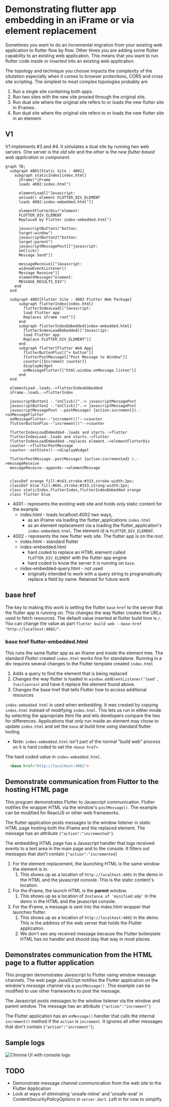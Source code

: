 # Demonstrating flutter app embedding in an iFrame or via element replacement

Sometimes you want to do an incremental migration from your existing web application to flutter flow by flow.
Other times you are adding some flutter capability to an existing web application.
This means that you want to run flutter code _inside_ or _inserted_ into an existing web application.

The topology and technique you choose impacts the complexity of the situtation especially when it comes to browser protections, CORS and cross site scripting.
The simplest to most complex topologies probably are

1. Run a single site containing both apps.
2. Run two sites with the new site proxied through the original site.
3. Run dual site where the original site refers to or loads the new flutter site in iFrames .
4. Run dual site where the original site refers to or loads the new flutter site in an element.

## V1

V1 implements #3 and #4.
It simulates a dual site by running two web servers.
One server is the _old site_ and the other is the _new flutter based web application or component_.

```mermaid
graph TB;
  subgraph 4001[Static Site : 4001]
    subgraph staticIndex[index.html]
      iFrame("iFrame
      loads 4002:index.html")

      elementLoad[["Javascript:
      onload() element FLUTTER_DIV_ELEMENT
      loads 4002:index-embedded.html"]]

      elementFlutterDiv("element:
      FLUTTER_DIV_ELEMENT
      Replaced by Flutter index-embedded.html")

      javascriptButton1("button:
      target:window")
      javascriptButton2("button:
      target:parent")
      javascriptMessagePost[["javascript:
      onClick()
      Message Send"]]

      messageReceive[["Javascript:
      widnowEventListener()
      Message Receive"]]
      elementMessage("element:
      MESSAGE_RESULTS_DIV")
    end
  end

  subgraph 4002[Flutter Site : 4002 Flutter Web Package]
      subgraph flutterIndex[index.html]
        flutterIndexLoad[["Javascript:
        load Flutter app
        Replaces iFrame root"]]
      end
      subgraph flutterIndexEmbedded[index-embedded.html]
        flutterIndexLoadEmbedded[["Javascript:
        load Flutter app
        Replace FLUTTER_DIV_ELEMENT"]]
      end
      subgraph flutter[Flutter Web App]
        flutterButtonPlus[["+ button"]]
        flutterPostMessage[["Post Message to Window"]]
        counter[[Increment counter]]
        displayWidget
        onMessageFlutter[["html.window.onMessage.listen"]]
      end
  end

  elementLoad-.loads.->flutterIndexEmbedded
  iFrame-.loads.->flutterIndex

  javascriptButton1 -."onClick()".-> javascriptMessagePost
  javascriptButton2 -."onClick()".-> javascriptMessagePost
  javascriptMessagePost -.postMessage( {action:increment}).->onMessageFlutter
  onMessageFlutter--"increment()"-->counter
  flutterButtonPlus--"increment()"-->counter

  flutterIndexLoadEmbedded-.loads and starts.->flutter
  flutterIndexLoad-.loads and starts.->flutter
  flutterIndexLoadEmbedded-.replaces element.->elementFlutterDiv
  counter-->flutterPostMessage
  counter--setState()-->displayWidget

  flutterPostMessage-.postMessage( {action:incremented} ).->messageReceive
  messageReceive--appends-->elementMessage


  classDef orange fill:#c63,stroke:#333,stroke-width:2px;
  classDef blue fill:#69c,stroke:#333,strong-width:2px;
  class staticIndex,flutterIndex,flutterIndexEmbedded orange
  class flutter blue

```

* 4001 - represents the existing web site and holds only static content for the example
  * index.html - loads localhost:4002 two ways,
    * as an iFrame via loading the flutter_applications `index.html`
    * as an element replacement via a loading the flutter_application's `index-embedded.html`.  The element id is `FLUTTER_DIV_ELEMENT`.
* 4002 - represents the new flutter web site. The flutter app is on the root.
  * index.html - standard flutter
  * index-embedded.html
    * hard coded to replace an HTML element called `FLUTTER_DIV_ELEMENT` with the flutter app engine
    * hard coded to know the server it is running on `base`.
  * index-embedded-query.html - not used
    * originally intended to work with a query string to programatically replace a field by name. Retained for future work

## base href

The key to making this work is setting the flutter `base` `href` to the server that the flutter app is running on.
This changes the way flutter creates the URLs used to fetch resources.  The default value inserted at flutter build time is `/`.
You can change the value as part `flutter build web --base-href "http://localhost:4002/"`.

### base href flutter-embedded.html

This runs the same flutter app as an iframe and inside the element tree.
The standard _Flutter_ created `index.html` works fine for standalone.
Running in a div requires several changes to the Flutter template created `index.html`

1. Adds a query to find the element that is being replaced
1. Changes the way flutter is loaded in `window.addEventListener('load', function(ev)` and have it replace the element found above.
1. Changes the base href that tells Flutter how to access additional resources

`index-embedded.html` is used when embedding.  It was created by copying `index.html` instead of modifying `index.html`.
This lets us run in either mode by selecting the appropriate html file and lets developers compare the two for differences.
Applications that _only_ run inside an element may chose to update `index.html` and set the `base` at build time using standard flutter tooling

* Note: `index-embedded.html` isn't part of the normal "build web" process so it is hard coded to set the `<base href>`.

The hard coded value in `index-embedded.html`.

```html
  <base href="http://localhost:4002">
```

## Demonstrate communication from Flutter to the hosting HTML page

This program demonstrates Flutter to Javascript communication. Flutter notifies the wrapper HTML via the window's `postMessage()`. The example can be modified for ReactJS or other web frameworks.

The flutter application posts messages to the window listener in static HTML page hosting both the iFrame and the replaced element. The message has an attribute `{"action":"incremented"}`.

The embedding HTML page has a Javascript handler that logs received events to a text area in the main page and to the console. It filters out messages that don't contain `{"action":"incremented}`

1. For the element replacement, the launching HTML is the same window the element is in.
   1. This shows up as a location of `http://localhost:4001` in the demo in the HTML and the javascript console. This is the static content's location.
1. For the iFrame, the launch HTML is the **parent** window.
   1. This shows up as a location of `Instance of 'minified:a0p'` in the demo in the HTML and the javascript console.
1. For the iFrame, a message is sent into the index.html wrapper that launches flutter.
   1. This shows up as a location of `http://localhost:4002` in the demo.  This is the address of the web server that holds the Flutter application.
   2. We don't see any received message because the Flutter boilerplate HTML has no handler and should stay that way in most places.

## Demonstrates communication from the HTML page to a flutter application

This program demonstrates Javascript to Flutter using window message channels. The web page JavaSCript notifies the Flutter application on the window's _message_ channel via a `postMessage()`. This example can be modified to use other frameworks to post the message.

The Javascript posts messages to the window listener via the window and parent window.  The message has an attribute  `{"action":"increment"}`

The Flutter application has an `onMessage()` handler that calls the internal `increment()` method if the `action` is `increment`.  It ignores all other messages that don't contain `{"action":"increment"}`;

## Sample logs

![Chrome UI with console logs](v1/images/2024-03-25_22-22-31.png)

## TODO

* Demonstrate message channel communication from the web site to the Flutter Application
* Look at ways of eliminating 'unsafe-inline' and 'unsafe-eval' in ContentSecurityPolicyOptions in `server.dart`.  Left in for now to simplify.
